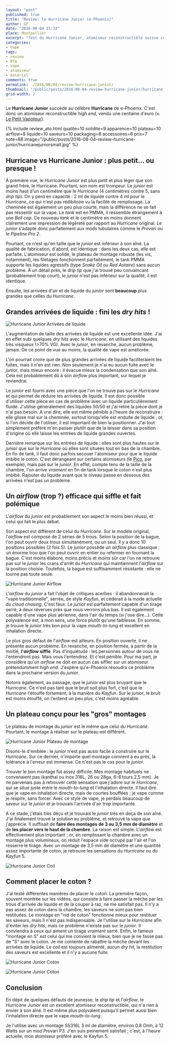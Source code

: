 ```yaml
---
layout: "post"
published: true
title: "Review: le Hurricane Junior (e-Phoenix)"
author: GF
date: "2016-08-04 21:32"
place: Montpellier
excerpt: "Test du Hurricane Junior, atomiseur reconstructible suisse construit par e-Phoenix. Surprenant mélange des genres, cet atomiseur n'est pas facile à dompter. Mais une fois que l'on s'y est habitué, la vape est d'une qualité exceptionnelle."
categories:
- Vape
tags:
- review
- RTA
- vape
- atomiseur
- matériel
comments: true
permalink:  /2016/08/04/review-hurricane-junior/
thumbnail: "/public/posts/2016-08-04-review-hurricane-junior/hurricanejunior.jpg"
grid-width: 2
---
```


Le **Hurricane Junior** succède au célèbre **Hurricane** de e-Phoenix. C'est donc un atomiseur reconstructible _high end_, vendu une centaine d'euro (v. [Le Petit Vapoteur](http://www.lepetitvapoteur.com/fr/reparables/2738-hurricane-junior.html)).

{% include review_ato.html qualite=10 solidite=9 apparence=10 plateau=10 airflow=8 liquide=10 saveurs=10 packaging=8 accessoires=6 prix=7 note=88 image="/public/posts/2016-08-04-review-hurricane-junior/hurricanejuniorsmall.jpg" %}



## Hurricane vs Hurricane Junior : plus petit... ou presque !

À première vue, le _Hurricane Junior_ est plus petit et plus léger que son grand frère, le Hurricane. Pourtant, son nom est trompeur. Le _junior_ est moins haut d'un centimètre que le _Hurricane_ (4 centimètres contre 5, sans _drip tip_). On y perd en capacité : 2 ml de liquide contre 4 ml pour le _Hurricane_, ce qui n'est pas rédibitoire vu la facilité de remplissage. La cheminée est également un peu plus courte, mais la différence ne se fait pas ressentir sur la vape. Le _tank_ est en PMMA, il ressemble étrangement à une _Bell cap_. Ce nouveau _tank_ et le centimètre en moins donnent clairement une impression de légèreté par rapport au _Hurricane_ original. Le _junior_ s'adapte donc parfaitement aux mods tubulaires comme le _Provari_ ou le _Pipeline Pro 2_.

Pourtant, ce n'est qu'en taille que le _junior_ est inférieur à son aîné. La qualité de fabrication, d'abord, est identique : dans les deux cas, elle est parfaite. L'atomiseur est solide, le plateau de montage robuste (les vis, notamment), les filetages fonctionnent parfaitement, le tank PMMA supporte les liquides agressifs (type _Snake Oil_ ou _Red Astaire_) sans aucun problème. À un détail près, le _drip tip_ que j'ai trouvé peu convaincant (probablement trop court), le _junior_ n'est pas inférieur sur la qualité, il est identique.

Ensuite, les arrivées d'air et de liquide du _junior_ sont **beaucoup** plus grandes que celles du _Hurricane_.

## Grandes arrivées de liquide : fini les _dry hits_ !

![Hurricane Junior Arrivées de liquide](/public/posts/2016-08-04-review-hurricane-junior/hurricanejunior_0151_x50.jpg "Hurricane Junior Arrivées de liquide")

L'augmentation de taille des arrivées de liquide est une excellente idée. J'ai en effet subi quelques _dry hits_ avec le _Hurricane_, en utilisant des liquides très visqueux (>70% VG). Avec le _junior_, en revanche, aucun problème, jamais. De ce point de vue au moins, la qualité de vape est améliorée. 

L'on pourrait croire que de plus grandes arrivées de liquide faciliteraient les fuites, mais il n'en est rien. Non seulement je n'ai eu aucun fuite avec le _junior_, mais mieux encore : il évacue mieux la condensation que son aîné. Cela est probablement dû à son _airflow_ plus important, sur lequel je reviendrai.

Le _junior_ est fourni avec une pièce que l'on ne trouve pas sur le _Hurricane_ et qui permet de réduire les arrivées de liquide. Il est donc possible d'utiliser cette pièce en cas de problème avec un liquide particulièrement fluide. J'utilise généralement des liquides 50/50 et j'ai retiré la pièce dont je n'ai pas besoin. A vrai dire, elle est même pénible à l'heure de reconstruire : elle glisse mal sur la cheminée, surtout lorsqu'elle est enduite de liquide ; or, si l'on décide de l'utiliser, il est important de bien la positionner. J'ai tout simplement préféré m'en passer plutôt que de la laisser dans sa position d'origine où elle laisse les entrées de liquide grandes ouvertes.

Dernière remarque sur les entrées de liquide : elles sont plus hautes sur le _junior_ que sur le _Hurricane_ où elles sont situées tout en bas de la chambre. En fin de tank, il faut donc parfois secouer l'atomiseur pour que le liquide imbibe le coton. C'est dérangeant sur certains atomiseurs (le [Pico](/2016/08/04/review-pico/), par exemple), mais pas sur le _junior_. En effet, compte tenu de la taille de la chambre, l'on arrive _vraiment_ en fin de tank lorsque le coton n'est plus imbibé. Rajouter du liquide avant que le niveau passe en dessous des arrivées n'est pas un problème.

## Un _airflow_ (trop ?) efficace qui siffle et fait polémique

L'_airflow_ du _junior_ est probablement son aspect le moins bien réussi, et celui qui fait le plus débat.

Son aspect est différent de celui du _Hurricane_. Sur le modèle original, l'_airflow_ est composé de 2 séries de 5 trous. Selon la position de la bague, l'on peut ouvrir deux trous simultanément, ou un seul. Il y a donc 10 positions possibles (2 fois 5). Le _junior_ possède un _airflow_ plus classique : un énorme trou que l'on peut ouvrir en entier ou refermer en tournant la bague. C'est moins élaboré, moins précis et moins sûr car l'on ne retrouve pas sur le _junior_ les crans d'arrêt du _Hurricane_ qui maintiennent l'_airflow_ sur la position choisie. Toutefois, la bague est suffisamment résistante : elle ne tourne pas toute seule.

![Hurricane Junior Airflow](/public/posts/2016-08-04-review-hurricane-junior/hurricanejunior_0152_x50.jpg "Hurricane Junior Airflow")

L'_airflow_ du _junior_ a fait l'objet de critiques acerbes : il abandonnerait la "vape traditionnelle", serrée, de style _Kayfun_, et céderait à la mode actuelle du _cloud chasing_. C'est faux. Le _junior_ est parfaitement capable d'un tirage serré, à deux réverves près que nous verrons plus bas. Il est également capable d'une vape plus aérienne, dans l'air du temps (si j'ose dire...). Cette polyvalence est, à mon sens, une force plutôt qu'une faiblesse. En somme, je trouve le _junior_ très bon pour la vape _mouth-to-lung_ et excellent en inhalation directe.

Le plus gros défaut de l'_airflow_ est ailleurs. En position ouverte, il ne présente aucun problème. En revanche, en position fermée, à partir de la moitié, **l'_airflow_ siffle**. Pas d'inquiétude : les personnes autour de vous ne l'entendront pas. Mais vous l'entendrez. Et c'est pénible. Pour ma part, je considère qu'un _airflow_ ne doit en aucun cas siffler sur un atomiseur prétendumment _high end_. J'espère qu'e-Phoenix résoudra ce problème dans la prochaine version du _junior_.

Notons également, au passage, que le _junior_ est plus bruyant que le _Hurricane_. Ce n'est pas tant que le bruit soit plus fort, c'est que le _Hurricane_ l'étouffe fortement, à la manière du _Kayfun_. Sur le _junior_, le bruit est moins étouffé, on l'entend un peu plus, c'est moins agréable.

## Un plateau conçu pour les "gros" montages

Le plateau de montage du _junior_ est le même que celui du _Hurricane_. Pourtant, le montage à réaliser sur le plateau est différent.

![Hurricane Junior Plateau de montage](/public/posts/2016-08-04-review-hurricane-junior/hurricanejunior_0846_x50.jpg "Hurricane Junior Plateau de montage")

Disons-le d'emblée : le _junior_ n'est pas aussi facile à construire sur le _Hurricane_. Sur ce dernier, n'importe quel montage convient à eu près, la tolérance à l'erreur est immense. Ce n'est pas le cas pour le _junior_.

Trouver le bon montage fut assez difficile. Mes montage habituels ne convenaient pas (kanthal ou inox 316L, 26 ou 28ga, 6-8 tours 2,5 mm). Je ne parvenais pas à retrouver cette sensation que j'adore sur le _Hurricane_, qui se situe juste entre le _mouth-to-lung_ et l'inhalation directe. Il faut dire que je vape en inhalation directe, mais de courtes bouffées ; je vape comme je respire, sans forcer. Avec ce style de vape, je perdais beaucoup de saveur sur le _junior_ et je trouvais l'arrivée d'air trop importante.

A ce stade, j'étais très déçu et je trouvais le _junior_ très en deça de son aîné. J'ai finalement trouvé la solution au problème, et retrouvé la vape que j'apprécie. Il suffisait de **faire des montages de 3 ou 3,5 mm de diamètre** et de **les placer vers le haut de la chambre**. La raison est simple. L'_airflow_ est effectivement plus important ; or, en remplissant la chambre avec un montage plus volumineux, on réduit l'espace vide occupé par l'air et l'on resserre le tirage. Avec un montage de 3,5 mm de diamètre et une quantité assez importante de coton, je retrouve les sensations du _Hurricane_ ou du _Kayfun_ 5.

![Hurricane Junior Coil](/public/posts/2016-08-04-review-hurricane-junior/hurricanejunior_0848_x50.jpg "Hurricane Junior Coil")

## Comment placer le coton ?

J'ai testé différentes manières de placer le coton. La première façon, souvent montrée sur les vidéos, qui consiste à faire passer la mèche par les trous d'arrivée de liquide et de la couper à raz, ne me satisfait pas. Il n'y a pas assez de coton dans la chambre, les saveurs ne sont pas bien restituées. Le montage en "nid de coton" fonctionne mieux pour restituer les saveurs, mais il n'est pas indispensable. Je l'utilise sur le _Hurricane_ afin d'éviter les _dry hits_, mais ce problème n'existe pas sur le _junior_. Il conviendra à ceux qui aiment un tirage _vraiment_ serré. Enfin, le fameux "montage en S" est celui qui me convient le mieux, bien que je ne fasse pas de "S" avec le coton. Je me contente de rabattre la mèche devant les arrivées de liquide. Le _coil_ est toujours alimenté, aucun _dry hit_, la restitution des saveurs est excellente et il n'y a aucune fuite.

![Hurricane Junior Coton](/public/posts/2016-08-04-review-hurricane-junior/hurricanejunior_0850_x50.jpg "Hurricane Junior Coton")

![Hurricane Junior Coton](/public/posts/2016-08-04-review-hurricane-junior/hurricanejunior_0852_x50.jpg "Hurricane Junior Coton")

## Conclusion

En dépit de quelques défauts de jeunesse, le _drip tip_ et l'_airflow_, le _Hurricane Junior_ est un excellent atomiseur reconstructible, qui n'a rien à envier à son aîné. Il est même plus polyvalent puisqu'il permet aussi bien l'inhalation directe que le vape _mouth-to-lung_.

Je l'utilise avec un montage SS316L 3 ml de diamètre, environ 0.8 Omh, à 12 Watts sur un _mod_ Provari P3. J'en suis peinement satisfait ; c'est, à l'heure actuelle, mon atomiseur préféré avec le Kayfun 5.



